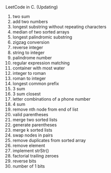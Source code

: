LeetCode in C. (Updating)

1. two sum  
2. add two numbers  
3. longest substring without repeating characters  
4. median of two sorted arrays  
5. longest palindromic substring  
6. zigzag conversion  
7. reverse integer  
8. string to integer  
9. palindrome number  
10. regular expression matching  
11. container with most water  
12. integer to roman  
13. roman to integer  
14. longest common prefix  
15. 3 sum  
16. 3 sum closest 
17. letter combinations of a phone number
18. 4 sum
19. remove nth node from end of list
20. valid parentheses
21. merge two sorted lists
22. generate parentheses
23. merge k sorted lists
24. swap nodes in pairs
26. remove duplicates from sorted array
27. remove element
28. implement strStr()
172. factorial trailing zeroes  
190. reverse bits  
191. number of 1 bits  
